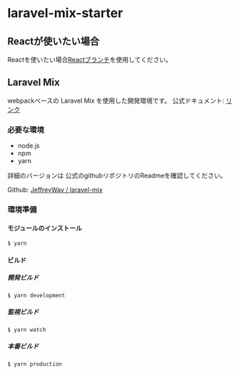# laravel-mix-starter

## Reactが使いたい場合
Reactを使いたい場合[Reactブランチ](https://github.com/yuki-sato-san2/laravelmix/tree/react)を使用してください。
## Laravel Mix

webpackベースの Laravel Mix を使用した開発環境です。
公式ドキュメント: [リンク](https://laravel-mix.com/docs/6.0/installation)

### 必要な環境

- node.js
- npm
- yarn

詳細のバージョンは 公式のgithubリポジトリのReadmeを確認してください。

Github: [JeffreyWay / laravel-mix](https://github.com/JeffreyWay/laravel-mix)


### 環境準備

#### モジュールのインストール
```
$ yarn
```

#### ビルド

##### 開発ビルド
```
$ yarn development
```

##### 監視ビルド
```
$ yarn watch
```

##### 本番ビルド
```
$ yarn production
```
